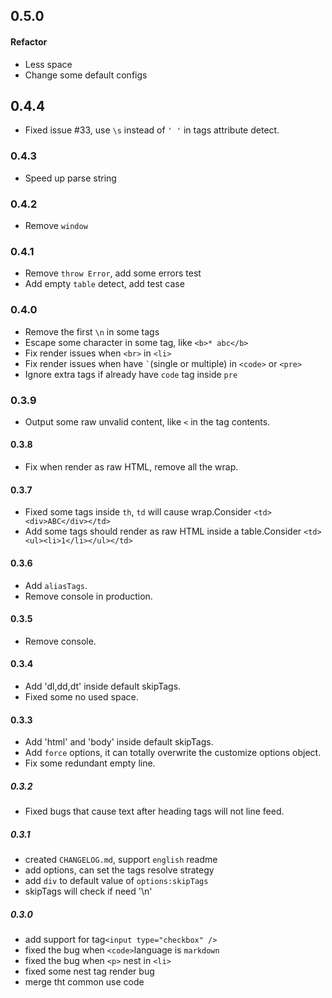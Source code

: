 ## 0.5.0

#### Refactor

* Less space
* Change some default configs


## 0.4.4
* Fixed issue #33, use `\s` instead of `' '` in tags attribute detect.

### 0.4.3
* Speed up parse string

### 0.4.2
* Remove `window`

### 0.4.1
* Remove `throw Error`, add some errors test
* Add empty `table` detect, add test case

### 0.4.0
* Remove the first `\n` in some tags 
* Escape some character in some tag, like `<b>* abc</b>`
* Fix render issues when `<br>` in `<li>`
* Fix render issues when have `` ` ``(single or multiple) in `<code>` or `<pre>`
* Ignore extra tags if already have `code` tag inside `pre`

### 0.3.9
* Output some raw unvalid content, like `<` in the tag contents.

#### 0.3.8
* Fix when render as raw HTML, remove all the wrap. 

#### 0.3.7
* Fixed some tags inside `th`, `td` will cause wrap.Consider `<td><div>ABC</div></td>`
* Add some tags should render as raw HTML inside a table.Consider `<td><ul><li>1</li></ul></td>`

#### 0.3.6
* Add `aliasTags`.
* Remove console in production.

#### 0.3.5
* Remove console.

#### 0.3.4
* Add 'dl,dd,dt' inside default skipTags.
* Fixed some no used space.

#### 0.3.3

* Add 'html' and 'body' inside default skipTags.
* Add `force` options, it can totally overwrite the customize options object.
* Fix some redundant empty line.

##### 0.3.2

* Fixed bugs that cause text after heading tags will not line feed.

##### 0.3.1

* created `CHANGELOG.md`, support `english` readme 
* add options, can set the tags resolve strategy
* add `div` to default value of `options:skipTags`
* skipTags will check if need '\n'

##### 0.3.0

* add support for tag`<input type="checkbox" />`
* fixed the bug when `<code>`language is `markdown` 
* fixed the bug when `<p>` nest in `<li>`
* fixed some nest tag render bug
* merge tht common use code
